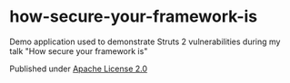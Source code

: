 how-secure-your-framework-is
============================

Demo application used to demonstrate Struts 2 vulnerabilities during my talk "How secure your framework is"

Published under [Apache License 2.0](http://www.apache.org/licenses/LICENSE-2.0.html)
